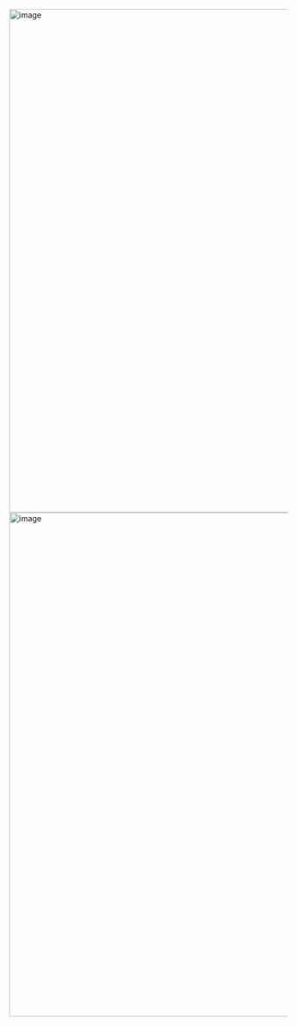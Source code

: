 <img width="1263" height="910" alt="image" src="https://github.com/user-attachments/assets/8116d330-3337-4e2e-a901-db7df8b13781" />

<img width="1261" height="911" alt="image" src="https://github.com/user-attachments/assets/958e2799-dea4-4cff-8279-430ee9a0fc08" />

